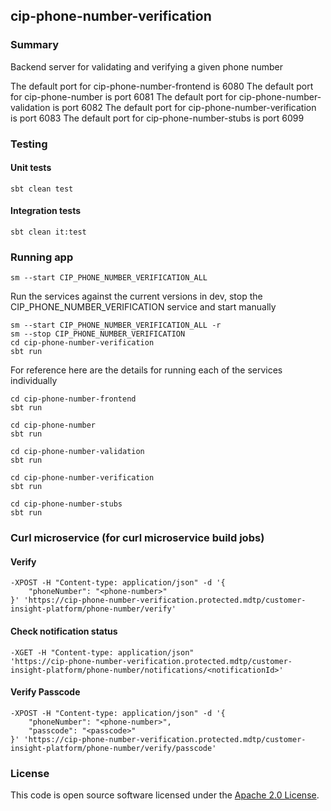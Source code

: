 ## cip-phone-number-verification

### Summary

Backend server for validating and verifying a given phone number

The default port for cip-phone-number-frontend is 6080
The default port for cip-phone-number is port 6081
The default port for cip-phone-number-validation is port 6082
The default port for cip-phone-number-verification is port 6083
The default port for cip-phone-number-stubs is port 6099

### Testing

#### Unit tests

    sbt clean test

#### Integration tests

    sbt clean it:test

### Running app

    sm --start CIP_PHONE_NUMBER_VERIFICATION_ALL

Run the services against the current versions in dev, stop the CIP_PHONE_NUMBER_VERIFICATION service and start manually

    sm --start CIP_PHONE_NUMBER_VERIFICATION_ALL -r
    sm --stop CIP_PHONE_NUMBER_VERIFICATION
    cd cip-phone-number-verification
    sbt run

For reference here are the details for running each of the services individually

    cd cip-phone-number-frontend
    sbt run
 
    cd cip-phone-number
    sbt run

    cd cip-phone-number-validation
    sbt run

    cd cip-phone-number-verification
    sbt run

    cd cip-phone-number-stubs
    sbt run

### Curl microservice (for curl microservice build jobs)

#### Verify

    -XPOST -H "Content-type: application/json" -d '{
	    "phoneNumber": "<phone-number>"
    }' 'https://cip-phone-number-verification.protected.mdtp/customer-insight-platform/phone-number/verify'

#### Check notification status

    -XGET -H "Content-type: application/json"
    'https://cip-phone-number-verification.protected.mdtp/customer-insight-platform/phone-number/notifications/<notificationId>'

#### Verify Passcode

    -XPOST -H "Content-type: application/json" -d '{
	    "phoneNumber": "<phone-number>",
        "passcode": "<passcode>"
    }' 'https://cip-phone-number-verification.protected.mdtp/customer-insight-platform/phone-number/verify/passcode'

### License

This code is open source software licensed under
the [Apache 2.0 License]("http://www.apache.org/licenses/LICENSE-2.0.html").
